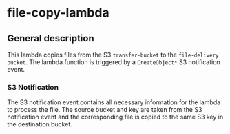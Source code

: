 # file-copy-lambda

## General description

This lambda copies files from the S3 ```transfer-bucket``` to the ```file-delivery bucket```. The lambda function is 
triggered by a ```CreateObject*``` S3 notification event.

### S3 Notification

The S3 notification event contains all necessary information for the lambda to process the file. The source bucket and 
key are taken from the S3 notification event and the corresponding file is copied to the same S3 key in the destination
bucket. 
